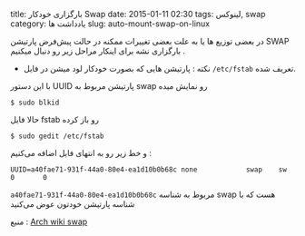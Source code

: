 title: بارگزاری خودکار Swap 
date: 2015-01-11 02:30
tags: لینوکس, swap
category: یادداشت ها
slug: auto-mount-swap-on-linux

در بعضی توزیع ها یا به علت بعضی تغییرات ممکنه در حالت پیش‌فرض پارتیشن SWAP بارگزاری نشه برای اینکار مراحل زیر رو دنبال میکنیم .
 
- نکته : پارتیشن هایی که بصورت خودکار لود میشن در فایل `/etc/fstab`  تعریف شده‌.

با این دستور UUID پارتیشن مربوط به swap رو نمایش میده

    $ sudo blkid

حالا فایل fstab رو باز کرده 

	$ sudo gedit /etc/fstab

و خط زیر رو به انتهای فایل اضافه می‌کنیم :

	UUID=a40fae71-931f-44a0-80e4-ea1d10b0b68c none            swap    sw              0       0


`a40fae71-931f-44a0-80e4-ea1d10b0b68c` مربوط به شناسه swap هست که با شناسه پارتیشن خودتون عوض می‌کنید

منبع : 
[Arch wiki swap](https://wiki.archlinux.org/index.php/Swap)

